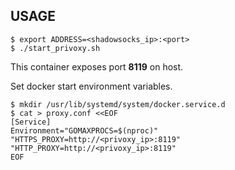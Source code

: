 ## USAGE
```
$ export ADDRESS=<shadowsocks_ip>:<port>
$ ./start_privoxy.sh
```

This container exposes port **8119** on host.

Set docker start environment variables.
```
$ mkdir /usr/lib/systemd/system/docker.service.d
$ cat > proxy.conf <<EOF
[Service]
Environment="GOMAXPROCS=$(nproc)" "HTTPS_PROXY=http://<privoxy_ip>:8119" "HTTP_PROXY=http://<privoxy_ip>:8119"
EOF
```
